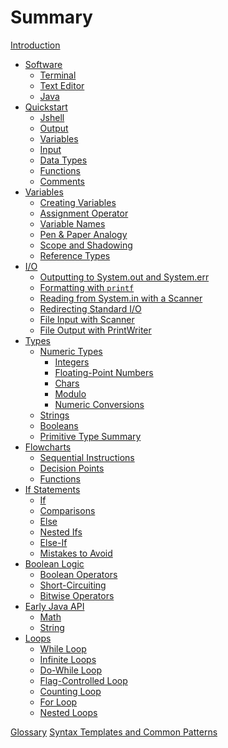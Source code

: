 # Summary

[Introduction](./intro.md)

- [Software](./software.md)
    - [Terminal](./software/terminal.md)
    - [Text Editor](./software/text_editor.md)
    - [Java](./software/java.md)
- [Quickstart](./quickstart.md)
    - [Jshell](./quickstart/jshell.md)
    - [Output](./quickstart/output.md)
    - [Variables](./quickstart/variables.md)
    - [Input](./quickstart/input.md)
    - [Data Types](./quickstart/data_types.md)
    - [Functions](./quickstart/functions.md)
    - [Comments](./quickstart/comments.md)
- [Variables](./variables.md)
    - [Creating Variables](./variables/creating_variables.md)
    - [Assignment Operator](./variables/assignment.md)
    - [Variable Names](./variables/names.md)
    - [Pen & Paper Analogy](./variables/paper.md)
    - [Scope and Shadowing](./variables/scope.md)
    - [Reference Types]()
- [I/O](./io.md)
    - [Outputting to System.out and System.err]()
    - [Formatting with `printf`]()
    - [Reading from System.in with a Scanner]()
    - [Redirecting Standard I/O]()
    - [File Input with Scanner]()
    - [File Output with PrintWriter]()
- [Types](./types.md)
    - [Numeric Types](./types/numeric.md)
        - [Integers](./types/numeric/integers.md)
        - [Floating-Point Numbers](./types/numeric/floats.md)
        - [Chars](./types/numeric/chars.md)
        - [Modulo](./types/numeric/modulo.md)
        - [Numeric Conversions](./types/numeric/conversions.md)
    - [Strings](./types/strings.md)
    - [Booleans](./types/booleans.md)
    - [Primitive Type Summary](./types/primitives.md)
- [Flowcharts](./flowcharts.md)
    - [Sequential Instructions](./flowcharts/sequential.md)
    - [Decision Points](./flowcharts/decisions.md)
    - [Functions]()
- [If Statements](./if.md)
    - [If](./if/if.md)
    - [Comparisons](./if/comparisons.md)
    - [Else](./if/else.md)
    - [Nested Ifs](./if/nested.md)
    - [Else-If](./if/else_if.md)
    - [Mistakes to Avoid](./if/mistakes.md)
- [Boolean Logic](./boolean.md)
    - [Boolean Operators](./boolean/operators.md)
    - [Short-Circuiting](./boolean/short-circuit.md)
    - [Bitwise Operators]()
- [Early Java API](./early_api.md)
    - [Math](./early_api/math.md)
    - [String](./early_api/string.md)
- [Loops]()
    - [While Loop]()
    - [Infinite Loops]()
    - [Do-While Loop]()
    - [Flag-Controlled Loop]()
    - [Counting Loop]()
    - [For Loop]()
    - [Nested Loops]()

[Glossary]()
[Syntax Templates and Common Patterns](./templates.md)
